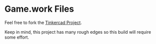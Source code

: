 # Game.work Files

Feel free to fork the [Tinkercad Project](https://www.tinkercad.com/things/9mIm3hfNhr0). 

Keep in mind, this project has many rough edges so this build will require some effort.


